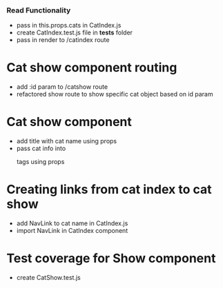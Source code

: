 ### Read Functionality

- pass in this.props.cats in CatIndex.js
- create CatIndex.test.js file in __tests__ folder
- pass in render to /catindex route

# Cat show component routing
- add :id param to /catshow route
- refactored show route to show specific cat object based on id param

# Cat show component
- add title with cat name using props
- pass cat info into <p> tags using props

# Creating links from cat index to cat show
- add NavLink to cat name in CatIndex.js
- import NavLink in CatIndex component

# Test coverage for Show component
- create CatShow.test.js